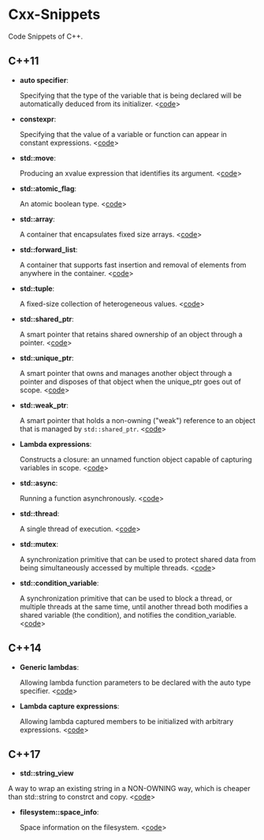 Cxx-Snippets
============
Code Snippets of C++.

## C++11

* **auto specifier**:

  Specifying that the type of the variable that is being declared will be automatically deduced from its initializer. <[code](https://github.com/RincLiu/Cxx-Snippets/blob/master/Thread/Async.cxx#L18)>

* **constexpr**:

  Specifying that the value of a variable or function can appear in constant expressions. <[code](https://github.com/RincLiu/Cxx-Snippets/blob/master/Thread/Async.cxx#L8)>
  
* **std::move**:

  Producing an xvalue expression that identifies its argument. <[code](https://github.com/RincLiu/Cxx-Snippets/blob/master/Thread/Thread.cxx#L22)>

* **std::atomic_flag**:

  An atomic boolean type. <[code](https://github.com/RincLiu/Cxx-Snippets/blob/master/Atomic/AtomicFlag.cxx#L8)>
  
* **std::array**:

  A container that encapsulates fixed size arrays. <[code](https://github.com/RincLiu/Cxx-Snippets/blob/master/Container/array.cxx#L6)>
  
* **std::forward_list**:

  A container that supports fast insertion and removal of elements from anywhere in the container. <[code](https://github.com/RincLiu/Cxx-Snippets/blob/master/Container/forward_list.cxx#L6)>
  
* **std::tuple**:

  A fixed-size collection of heterogeneous values. <[code](https://github.com/RincLiu/Cxx-Snippets/blob/master/Container/tuple.cxx#L7)>
  
* **std::shared_ptr**:

  A smart pointer that retains shared ownership of an object through a pointer. <[code](https://github.com/RincLiu/Cxx-Snippets/blob/master/DynamicMemory/shared_ptr.cxx#L8)>
  
* **std::unique_ptr**:

  A smart pointer that owns and manages another object through a pointer and disposes of that object when the unique_ptr goes out of scope. <[code](https://github.com/RincLiu/Cxx-Snippets/blob/master/DynamicMemory/unique_ptr.cxx#L9)>
  
* **std::weak_ptr**:

  A smart pointer that holds a non-owning ("weak") reference to an object that is managed by `std::shared_ptr`. <[code](https://github.com/RincLiu/Cxx-Snippets/blob/master/DynamicMemory/weak_ptr.cxx#L11)> 

* **Lambda expressions**:

  Constructs a closure: an unnamed function object capable of capturing variables in scope. <[code](https://github.com/RincLiu/Cxx-Snippets/blob/master/Functional/lambda.cxx#L10)>
  
* **std::async**:

  Running a function asynchronously. <[code](https://github.com/RincLiu/Cxx-Snippets/blob/master/Thread/Async.cxx#L16)>
  
* **std::thread**:

   A single thread of execution. <[code](https://github.com/RincLiu/Cxx-Snippets/blob/master/Thread/Thread.cxx#L17)>
   
* **std::mutex**:

  A synchronization primitive that can be used to protect shared data from being simultaneously accessed by multiple threads. <[code](https://github.com/RincLiu/Cxx-Snippets/blob/master/Thread/Mutex.cxx#L11)>
  
* **std::condition_variable**:

   A synchronization primitive that can be used to block a thread, or multiple threads at the same time, until another thread both modifies a shared variable (the condition), and notifies the condition_variable. <[code](https://github.com/RincLiu/Cxx-Snippets/blob/master/Thread/ConditionVariable.cxx#L10)>

## C++14

* **Generic lambdas**:

  Allowing lambda function parameters to be declared with the auto type specifier. <[code](https://github.com/RincLiu/Cxx-Snippets/blob/master/Functional/lambda.cxx#L18)>

* **Lambda capture expressions**:

  Allowing lambda captured members to be initialized with arbitrary expressions. <[code](https://github.com/RincLiu/Cxx-Snippets/blob/master/Functional/lambda.cxx#L51)>

## C++17

* **std::string_view**

A way to wrap an existing string in a NON-OWNING way, which is cheaper than std::string to constrct and copy. <[code](https://github.com/RincLiu/Cxx-Snippets/blob/master/Container/string_view.cxx#L21)>

* **filesystem::space_info**:

  Space information on the filesystem. <[code](https://github.com/RincLiu/Cxx-Snippets/blob/master/IO/FileSystem.cxx#L7)>
